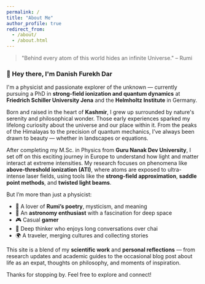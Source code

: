 ```yaml
---
permalink: /
title: "About Me"
author_profile: true
redirect_from: 
  - /about/
  - /about.html
---
```


> "Behind every atom of this world hides an infinite Universe." – Rumi

### 👋 Hey there, I'm Danish Furekh Dar

I'm a physicist and passionate explorer of the unknown — currently pursuing a PhD in **strong-field ionization and quantum dynamics** at **Friedrich Schiller University Jena** and the **Helmholtz Institute** in Germany.

Born and raised in the heart of **Kashmir**, I grew up surrounded by nature's serenity and philosophical wonder. Those early experiences sparked my lifelong curiosity about the universe and our place within it. From the peaks of the Himalayas to the precision of quantum mechanics, I’ve always been drawn to beauty — whether in landscapes or equations.

After completing my M.Sc. in Physics from **Guru Nanak Dev University**, I set off on this exciting journey in Europe to understand how light and matter interact at extreme intensities. My research focuses on phenomena like **above-threshold ionization (ATI)**, where atoms are exposed to ultra-intense laser fields, using tools like the **strong-field approximation**, **saddle point methods**, and **twisted light beams**.

But I’m more than just a physicist:  
- 🌿 A lover of **Rumi’s poetry**, mysticism, and meaning  
- 🔭 An **astronomy enthusiast** with a fascination for deep space  
- 🎮 Casual **gamer**  
- 💭 Deep thinker who enjoys long conversations over chai  
- 🌍 A traveler, merging cultures and collecting stories  

This site is a blend of my **scientific work** and **personal reflections** — from research updates and academic guides to the occasional blog post about life as an expat, thoughts on philosophy, and moments of inspiration.

Thanks for stopping by. Feel free to explore and connect!
